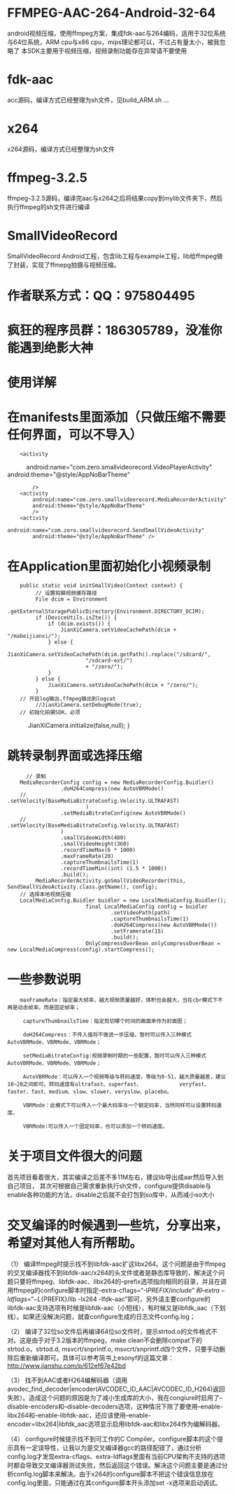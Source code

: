 # FFMPEG-AAC-264-Android-32-64
android视频压缩，使用ffmpeg方案，集成fdk-aac与264编码，适用于32位系统与64位系统，ARM cpu与x86 cpu，mips理论都可以，不过占有量太小，被我忽略了
本SDK主要用于视频压缩，视频录制功能存在异常请不要使用
# fdk-aac
acc源码，编译方式已经整理为sh文件，见build_ARM.sh ...
# x264
x264源码，编译方式已经整理为sh文件
# ffmpeg-3.2.5
ffmpeg-3.2.5源码，编译完aac与x264之后将结果copy到mylib文件夹下，然后执行ffmpeg的sh文件进行编译
# SmallVideoRecord
SmallVideoRecord Android工程，包含lib工程与example工程，lib给ffmpeg做了封装，实现了ffmepg拍摄与视频压缩。
# 作者联系方式：QQ：975804495
# 疯狂的程序员群：186305789，没准你能遇到绝影大神
# 使用详解
# 在manifests里面添加（只做压缩不需要任何界面，可以不导入）

        <activity
            android:name="com.zero.smallvideorecord.VideoPlayerActivity"
            android:theme="@style/AppNoBarTheme"

            />
        <activity
            android:name="com.zero.smallvideorecord.MediaRecorderActivity"
            android:theme="@style/AppNoBarTheme"
            />
        <activity
            android:name="com.zero.smallvideorecord.SendSmallVideoActivity"
            android:theme="@style/AppNoBarTheme" />
# 在Application里面初始化小视频录制
        public static void initSmallVideo(Context context) {
             // 设置拍摄视频缓存路径
             File dcim = Environment
                     .getExternalStoragePublicDirectory(Environment.DIRECTORY_DCIM);
             if (DeviceUtils.isZte()) {
                 if (dcim.exists()) {
                     JianXiCamera.setVideoCachePath(dcim + "/mabeijianxi/");
                 } else {
                     JianXiCamera.setVideoCachePath(dcim.getPath().replace("/sdcard/",
                             "/sdcard-ext/")
                             + "/zero/");
                 }
             } else {
                 JianXiCamera.setVideoCachePath(dcim + "/zero/");
             }
        // 开启log输出,ffmpeg输出到logcat
             //JianXiCamera.setDebugMode(true);
        // 初始化拍摄SDK，必须
             JianXiCamera.initialize(false,null);
         }
# 跳转录制界面或选择压缩
          // 录制
        MediaRecorderConfig config = new MediaRecorderConfig.Buidler()
                     .doH264Compress(new AutoVBRMode()
        //                        .setVelocity(BaseMediaBitrateConfig.Velocity.ULTRAFAST)
                             )
                     .setMediaBitrateConfig(new AutoVBRMode()
        //                        .setVelocity(BaseMediaBitrateConfig.Velocity.ULTRAFAST)
                     )
                     .smallVideoWidth(480)
                     .smallVideoHeight(360)
                     .recordTimeMax(6 * 1000)
                     .maxFrameRate(20)
                     .captureThumbnailsTime(1)
                     .recordTimeMin((int) (1.5 * 1000))
                     .build();
             MediaRecorderActivity.goSmallVideoRecorder(this, SendSmallVideoActivity.class.getName(), config);
        // 选择本地视频压缩
        LocalMediaConfig.Buidler buidler = new LocalMediaConfig.Buidler();
                             final LocalMediaConfig config = buidler
                                     .setVideoPath(path)
                                     .captureThumbnailsTime(1)
                                     .doH264Compress(new AutoVBRMode())
                                     .setFramerate(15)
                                     .build();
                             OnlyCompressOverBean onlyCompressOverBean = new LocalMediaCompress(config).startCompress();
# 一些参数说明
        maxFrameRate：指定最大帧率，越大视频质量越好，体积也会越大，当在cbr模式下不再是动态帧率，而是固定帧率；

         captureThumbnailsTime：指定剪切哪个时间的画面来作为封面图；

         doH264Compress：不传入值将不做进一步压缩，暂时可以传入三种模式AutoVBRMode、VBRMode、VBRMode；

         setMediaBitrateConfig:视频录制时期的一些配置，暂时可以传入三种模式AutoVBRMode、VBRMode、VBRMode；

         AutoVBRMode：可以传入一个视频等级与转码速度，等级为0-51，越大质量越差，建议18~28之间即可。转码速度有ultrafast、superfast、            veryfast、faster、fast、medium、slow、slower、veryslow、placebo。

         VBRMode：此模式下可以传入一个最大码率与一个额定码率，当然同样可以设置转码速度。

         VBRMode:可以传入一个固定码率，也可以添加一个转码速度。

# 关于项目文件很大的问题
首先项目看着很大，其实编译之后差不多11M左右，建议lib导出成aar然后导入到自己项目，
其次可根据自己需求重新执行sh文件，configure提供disable与enable各种功能的方法，disable之后就不会打包到so库中，从而减小so大小

# 交叉编译的时候遇到一些坑，分享出来，希望对其他人有所帮助。

（1） 编译ffmpeg时提示找不到libfdk-aac扩这libx264。这个问题是由于ffmpeg的交叉编译器找不到libfdk-aac/x264的头文件或者是静态库导致的，解决这个问题只要将ffmpeg、libfdk-aac、libx264的–prefix选项指向相同的目录，并且在调用ffmpeg的configure脚本时指定–extra-cflags=“-I${PREFIX}/include”和–extra-ldflags=“-L${PREFIX}/lib -lx264 -lfdk-aac”即可，另外请主要configure的libfdk-aac支持选项有时候是libfdk-aac（小短线），有时候又是libfdk_aac（下划线）。如果还没解决问题，就查configure生成的日志文件config.log；

（2） 编译了32位so文件后再编译64位so文件时，提示strtod.o的文件格式不对。这是由于对于3.2版本的ffmpeg，make clean不会删除compat下的strtod.o，strtod.d, msvcrt/snprintf.o, msvcrt/snprintf.d四个文件，只要手动删除后重新编译即可。具体可以参考简书上esonyf的这篇文章：http://www.jianshu.com/p/612ef67e42bd

（3） 找不到AAC或者H264编解码器（调用avodec_find_decoder|encoder(AVCODEC_ID_AAC|AVCODEC_ID_H264)返回失败）。造成这个问题的原因是为了减小生成库的大小，我在congiure时启用了–disable-encoders和–disable-decoders选项，这种情况下除了要使用–enable-libx264和–enable-libfdk-aac，还应该使用–enable-encoder=libx264|libfdk_aac选项显示启用libfdk-aac和libx264作为编解码器。

（4） configure时候提示找不到可工作的C Compiler。configure脚本的这个提示具有一定误导性，让我以为是交叉编译器gcc的路径配错了，通过分析config.log才发现extra-cflags、extra-ldflags里面有当前CPU架构不支持的选项时都会导致交叉编译器测试失败，然后返回这个错误。解决这个问题主要是通过分析config.log脚本来解决。由于x264的configure脚本不把这个错误信息放在config.log里面，只能通过在其configure脚本开头添加set
-x选项来启动调试。


